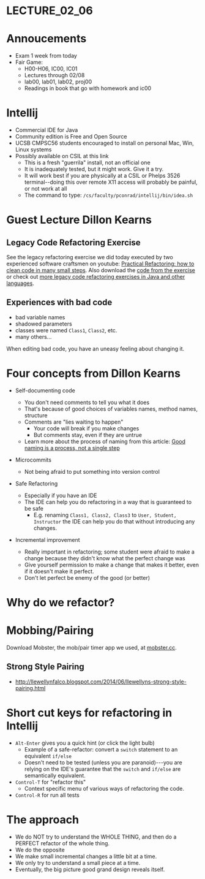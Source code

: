 # LECTURE_02_06

# Annoucements

* Exam 1 week from today
* Fair Game:
    * H00-H06, IC00, IC01
    * Lectures through 02/08
    * lab00, lab01, lab02, proj00
    * Readings in book that go with homework and ic00

# Intellij

* Commercial IDE for Java 
* Community edition is Free and Open Source
* UCSB CMPSC56 students encouraged to install on personal Mac, Win, Linux systems
* Possibly available on CSIL at this link
    * This is a fresh "guerrila" install, not an official one
    * It is inadequately tested, but it might work.  Give it a try.
    * It will work best if you are physically at a CSIL or Phelps 3526 terminal--doing this over remote X11 access will probably be painful, or not work at all
    * The command to type: `/cs/faculty/pconrad/intellij/bin/idea.sh`

# Guest Lecture Dillon Kearns

## Legacy Code Refactoring Exercise

See the legacy refactoring exercise we did today executed by two experienced software craftsmen on youtube: [Practical Refactoring: how to clean code in many small steps](https://www.youtube.com/watch?v=aWiwDdx_rdo).
Also download the [code from the exercise](https://github.com/tonytvo/coderetreat/tree/c89ebf3e92fff5a95fdc80d37e3a4a66cf877931/refactoring/chartsmart) or check out [more legacy code refactoring exercises in Java and other languages](https://github.com/legacycoderocks/awesome-legacy-code).


## Experiences with bad code

* bad variable names
* shadowed parameters
* classes were named `Class1`, `Class2`, etc.
* many others...

When editing bad code, you have an uneasy feeling about changing it.

# Four concepts from Dillon Kearns

* Self-documenting code
    * You don't need comments to tell you what it does
    * That's because of good choices of variables names, method names, structure
    * Comments are "lies waiting to happen"
        * Your code will break if you make changes
        * But comments stay, even if they are untrue
    * Learn more about the process of naming from this article: [Good naming is a process, not a single step](http://arlobelshee.com/good-naming-is-a-process-not-a-single-step/)
        
* Microcommits
    * Not being afraid to put something into version control
    
* Safe Refactoring
    * Especially if you have an IDE
    * The IDE can help you do refactoring in a way that is guaranteed to be safe
        * E.g. renaming `Class1, Class2, Class3` to `User, Student, Instructor` the IDE can help you do that without introducing any changes.
        
* Incremental improvement
    * Really important in refactoring; some student were afraid to make a change because they didn't know what the perfect change was
    * Give yourself permission to make a change that makes it better, even if it doesn't make it perfect.
    * Don't let perfect be enemy of the good (or better)
    
# Why do we refactor?
    
# Mobbing/Pairing

Download Mobster, the mob/pair timer app we used, at [mobster.cc](http://mobster.cc).

## Strong Style Pairing

* <http://llewellynfalco.blogspot.com/2014/06/llewellyns-strong-style-pairing.html>

# Short cut keys for refactoring in Intellij

* `Alt-Enter` gives you a quick hint (or click the light bulb)
    * Example of a safe-refactor: convert a `switch` statement to an equivalent `if/else`
    * Doesn't need to be tested (unless you are paranoid)---you are relying on the IDE's guarantee that the `switch` and `if/else` are semantically equivalent.
* `Control-T` for "refactor this"
    * Context specific menu of various ways of refactoring the code.
* `Control-R` for run all tests

# The approach

* We do NOT try to understand the WHOLE THING, and then do a PERFECT refactor of the whole thing.
* We do the opposite
* We make small incremental changes a little bit at a time.
* We only try to understand a small piece at a time.
* Eventually, the big picture good grand design reveals itself.
